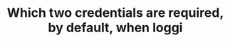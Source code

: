 ---
layout: answer
title: "Which two credentials are required, by default, when loggi"
blurb: "<p>By default, the AWS Management requires only a username and password. Configuring MFA, especially for the root account, is recommended.</a></p>"
quid: 112
---